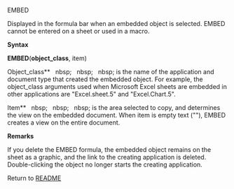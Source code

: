 EMBED

Displayed in the formula bar when an embedded object is selected. EMBED
cannot be entered on a sheet or used in a macro.

**Syntax**

**EMBED**(**object\_class**, item)

Object\_class**&nbsp;&nbsp;&nbsp;nbsp;&nbsp;&nbsp;&nbsp;nbsp;&nbsp;&nbsp;&nbsp;nbsp;&nbsp;is the name of the application and
document type that created the embedded object. For example, the
object\_class arguments used when Microsoft Excel sheets are embedded in
other applications are "Excel.sheet.5" and "Excel.Chart.5".

Item**&nbsp;&nbsp;&nbsp;nbsp;&nbsp;&nbsp;&nbsp;nbsp;&nbsp;&nbsp;&nbsp;nbsp;&nbsp;is the area selected to copy, and determines
the view on the embedded document. When item is empty text (""), EMBED
creates a view on the entire document.

**Remarks**

If you delete the EMBED formula, the embedded object remains on the
sheet as a graphic, and the link to the creating application is deleted.
Double-clicking the object no longer starts the creating application.



Return to [README](README.md)

